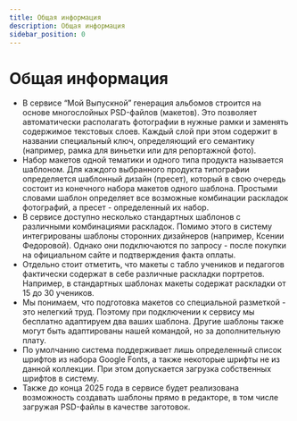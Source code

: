 ```yaml
---
title: Общая информация
description: Общая информация
sidebar_position: 0
---
```

# Общая информация

* В сервисе “Мой Выпускной” генерация альбомов строится на основе многослойных PSD-файлов (макетов). Это позволяет автоматически располагать фотографии в нужные рамки и заменять содержимое текстовых слоев. Каждый слой при этом содержит в названии специальный ключ, определяющий его семантику (например, рамка для виньетки или для репортажной фото).
* Набор макетов одной тематики и одного типа продукта называется шаблоном. Для каждого выбранного продукта типографии определяется шаблонный дизайн (пресет), который в свою очередь состоит из конечного набора макетов одного шаблона. Простыми словами шаблон определяет все возможные комбинации раскладок фотографий, а пресет - определенный их набор.
* В сервисе доступно несколько стандартных шаблонов с различными комбинациями раскладок. Помимо этого в систему интегрированы шаблоны сторонних дизайнеров (например, Ксении Федоровой). Однако они подключаются по запросу - после покупки на официальном сайте и подтверждения факта оплаты.
* Отдельно стоит отметить, что макеты с табло учеников и педагогов фактически содержат в себе различные раскладки портретов. Например, в стандартных шаблонах макеты содержат раскладки от 15 до 30 учеников.
* Мы понимаем, что подготовка макетов со специальной разметкой - это нелегкий труд. Поэтому при подключении к сервису мы бесплатно адаптируем два ваших шаблона. Другие шаблоны также могут быть адаптированы нашей командой, но за дополнительную плату.
* По умолчанию система поддерживает лишь определенный список шрифтов из набора Google Fonts, а также некоторые шрифты не из данной коллекции. При этом допускается загрузка собственных шрифтов в систему.
* Также до конца 2025 года в сервисе будет реализована возможность создавать шаблоны прямо в редакторе, в том числе загружая PSD-файлы в качестве заготовок.